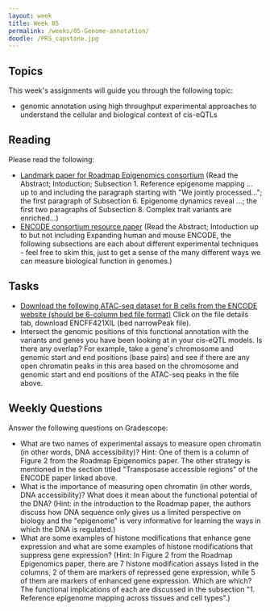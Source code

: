 ```yaml
---
layout: week
title: Week 05
permalink: /weeks/05-Genome-annotation/
doodle: /PRS_capstone.jpg
---
```


## Topics

This week's assignments will guide you through the following topic:
* genomic annotation using high throughput experimental approaches to understand the cellular and biological context of cis-eQTLs

## Reading

Please read the following:
* [Landmark paper for Roadmap Epigenomics consortium](https://pubmed.ncbi.nlm.nih.gov/25693563/)
  (Read the Abstract; Intoduction; Subsection 1. Reference epigenome mapping ... up to and including the paragraph starting with "We jointly processed..."; the first paragraph of Subsection 6. Epigenome dynamics reveal ...; the first two paragraphs of Subsection 8. Complex trait variants are enriched...)
* [ENCODE consortium resource paper](https://www.nature.com/articles/s41586-020-2493-4)
  (Read the Abstract; Intoduction up to but not including Expanding human and mouse ENCODE, the following subsections are each about different experimental techniques - feel free to skim this, just to get a sense of the many different ways we can measure biological function in genomes.)

## Tasks

* [Download the following ATAC-seq dataset for B cells from the ENCODE website (should be 6-column bed file format)](https://www.encodeproject.org/experiments/ENCSR603LVR/) Click on the file details tab, download ENCFF421XIL (bed narrowPeak file). 
* Intersect the genomic positions of this functional annotation with the variants and genes you have been looking at in your cis-eQTL models. Is there any overlap? For example, take a gene's chromosome and genomic start and end positions (base pairs) and see if there are any open chromatin peaks in this area based on the chromosome and genomic start and end positions of the ATAC-seq peaks in the file above. 

## Weekly Questions

Answer the following questions on Gradescope:

* What are two names of experimental assays to measure open chromatin (in other words, DNA accessibility)? Hint: One of them is a column of Figure 2 from the Roadmap Epigenomics paper. The other strategy is mentioned in the section titled "Transposase accessible regions" of the ENCODE paper linked above. 
* What is the importance of measuring open chromatin (in other words, DNA accessibility)? What does it mean about the functional potential of the DNA? (Hint: in the introduction to the Roadmap paper, the authors discuss how DNA sequence only gives us a limited perspective on biology and the "epigenome" is very informative for learning the ways in which the DNA is regulated.)
* What are some examples of histone modifications that enhance gene expression and what are some examples of histone modifications that suppress gene expression? (Hint: In Figure 2 from the Roadmap Epigenomics paper, there are 7 histone modification assays listed in the columns, 2 of them are markers of repressed gene expression, while 5 of them are markers of enhanced gene expression. Which are which? The functional implications of each are discussed in the subsection "1. Reference epigenome mapping across tissues and cell types".)

